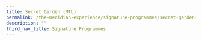 ```yaml
---
title: Secret Garden (MTL)
permalink: /the-meridian-experience/signature-programmes/secret-garden-mtl/
description: ""
third_nav_title: Signature Programmes
---
```

